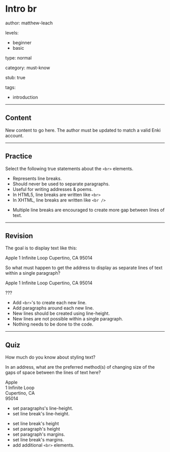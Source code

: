 # Intro br
author: matthew-leach

levels:
  - beginner
  - basic

type: normal

category: must-know

stub: true


tags:
  - introduction


---
## Content

New content to go here. The author must be updated to match a valid Enki account.

---
## Practice

Select the following true statements about the `<br>` elements. 

+ Represents line breaks. 
+ Should never be used to separate paragraphs. 
+ Useful for writing addresses & poems.
+ In HTML5, line breaks are written like `<br>`
+ In XHTML, line breaks are written like `<br />`
- Multiple line breaks are encouraged to create more gap between lines of text.

---
## Revision

The goal is to display text like this:  

Apple
1 Infinite Loop
Cupertino, CA
95014

So what must happen to get the address to display as separate lines of text within a single paragraph? 

<p>Apple
1 Infinite Loop
Cupertino, CA
95014</p>

???

* Add `<br>`'s to create each new line.
* Add paragraphs around each new line. 
* New lines should be created using line-height.
* New lines are not possible within a single paragraph.
* Nothing needs to be done to the code.

---
## Quiz

How much do you know about styling text?

In an address, what are the preferred method(s) of changing size of the gaps of space between the lines of text here?

<p>Apple<br>
1 Infinite Loop<br>
Cupertino, CA<br>
95014</p>

+ set paragraphs's line-height. 
+ set line break's line-height. 
- set line break's height
- set paragraph's height
- set paragraph's margins.
- set line break's margins.
- add additional `<br>` elements. 


